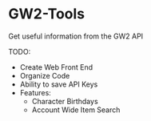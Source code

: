 # GW2-Tools
Get useful information from the GW2 API

TODO:
* Create Web Front End
* Organize Code
* Ability to save API Keys
* Features:
	* Character Birthdays
	* Account Wide Item Search
